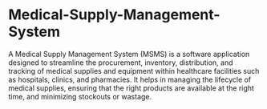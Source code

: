 # Medical-Supply-Management-System
A Medical Supply Management System (MSMS) is a software application designed to streamline the procurement, inventory, distribution, and tracking of medical supplies and equipment within healthcare facilities such as hospitals, clinics, and pharmacies. It helps in managing the lifecycle of medical supplies, ensuring that the right products are available at the right time, and minimizing stockouts or wastage.
